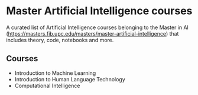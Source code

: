 # Master Artificial Intelligence courses

A curated list of Artificial Intelligence courses belonging to the Master in AI (https://masters.fib.upc.edu/masters/master-artificial-intelligence) that includes theory, code, notebooks and more.

## Courses


<!-- MarkdownTOC depth=4 -->

- Introduction to Machine Learning
- Introduction to Human Language Technology
- Computational Intelligence
